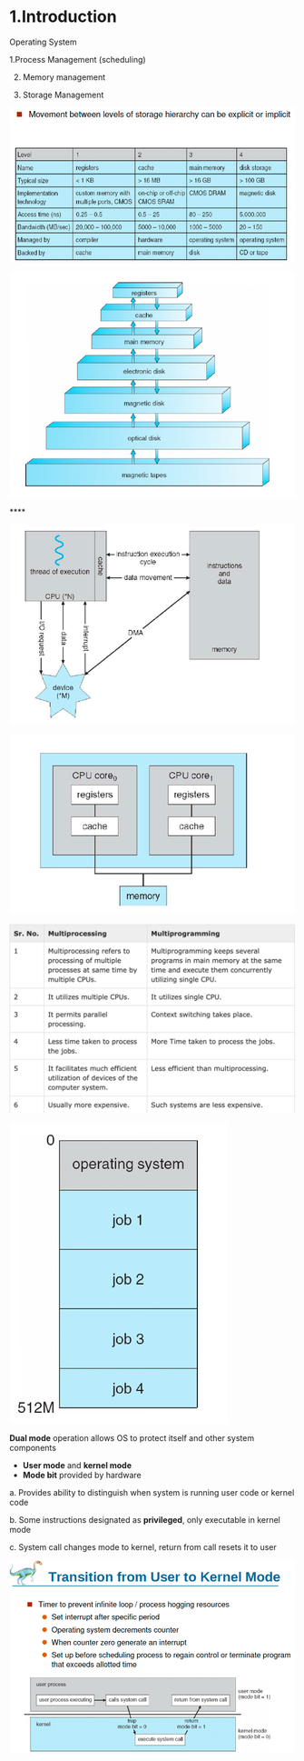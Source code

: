 # 1.Introduction

Operating System 

1.Process Management \(scheduling\) 

2. Memory management

3. Storage Management

![Performance of Various Level of Storages](../.gitbook/assets/image%20%2815%29.png)

![Storage and Device Hierarchy ](../.gitbook/assets/image%20%2831%29.png)

\*\*\*\*

![How modern computer works](../.gitbook/assets/image%20%2837%29.png)

![A dual core design](../.gitbook/assets/image%20%2823%29.png)

![Difference between Multi-processing vs Multi-programming](../.gitbook/assets/image%20%2838%29.png)

![Memory Layout of Multi-programmed System](../.gitbook/assets/image%20%2817%29.png)

**Dual mode** operation allows OS to protect itself and other system components

* **User mode** and **kernel mode** 
* **Mode bit** provided by hardware

a. Provides ability to distinguish when system is running user code or kernel code

b. Some instructions designated as **privileged**, only executable in kernel mode

c. System call changes mode to kernel, return from call resets it to user

![](../.gitbook/assets/image%20%2830%29.png)

